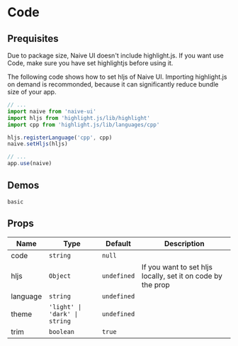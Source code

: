 # Code

## Prequisites

<n-alert title="Note" type="warning" style="margin-bottom: 16px;">
  Due to package size, Naive UI doesn't include highlight.js. If you want use Code, make sure you have set highlightjs before using it.
</n-alert>

The following code shows how to set hljs of Naive UI. Importing highlight.js on demand is recommonded, because it can significantly reduce bundle size of your app.

```js
// ...
import naive from 'naive-ui'
import hljs from 'highlight.js/lib/highlight'
import cpp from 'highlight.js/lib/languages/cpp'

hljs.registerLanguage('cpp', cpp)
naive.setHljs(hljs)

// ...
app.use(naive)
```

## Demos

```demo
basic
```

## Props
|Name|Type|Default|Description|
|-|-|-|-|
|code|`string`|`null`||
|hljs|`Object`|`undefined`|If you want to set hljs locally, set it on code by the prop|
|language|`string`|`undefined`||
|theme|`'light' \| 'dark' \| string`|`undefined`||
|trim|`boolean`|`true`||
